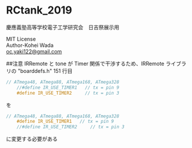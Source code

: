 # RCtank_2019

慶應義塾高等学校電子工学研究会　日吉祭展示用

MIT License  
Author-Kohei Wada  
oc.yaki122@gmail.com

##注意
IRRemote と tone が Timer 関係で干渉するため、IRRemote ライブラリの "boarddefs.h" 151 行目

```c++:boarddefs.h
// ATmega48, ATmega88, ATmega168, ATmega328
	//#define IR_USE_TIMER1   // tx = pin 9
	#define IR_USE_TIMER2     // tx = pin 3
```

を

```c++:boarddefs.h
// ATmega48, ATmega88, ATmega168, ATmega328
	#define IR_USE_TIMER1   // tx = pin 9
	//#define IR_USE_TIMER2     // tx = pin 3
```

に変更する必要がある
